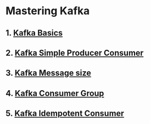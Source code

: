 # Mastering Kafka


## 1. [Kafka Basics](https://github.com/eMahtab/mastering-kafka/tree/main/kafka-basics) 

## 2. [Kafka Simple Producer Consumer](https://github.com/eMahtab/mastering-kafka/tree/main/simple-producer-consumer)

## 3. [Kafka Message size](https://github.com/eMahtab/mastering-kafka/tree/main/kafka-producer-message-size)

## 4. [Kafka Consumer Group](https://github.com/eMahtab/mastering-kafka/tree/main/kafka-consumer-group)

## 5. [Kafka Idempotent Consumer](https://github.com/eMahtab/mastering-kafka/tree/main/kafka-idempotent-consumer)
